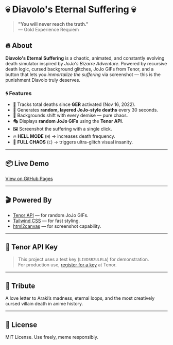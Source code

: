 # 💀 Diavolo's Eternal Suffering 💀

> **"You will never reach the truth."**  
> — Gold Experience Requiem

## 🔥 About

**Diavolo's Eternal Suffering** is a chaotic, animated, and constantly evolving death simulator inspired by *JoJo's Bizarre Adventure*. Powered by recursive death logic, cursed background glitches, JoJo GIFs from Tenor, and a button that lets you *immortalize the suffering* via screenshot — this is the punishment Diavolo truly deserves.

### 🌀 Features

- 📅 Tracks total deaths since **GER** activated (Nov 16, 2022).
- 🧠 Generates **random, layered JoJo-style deaths** every 30 seconds.
- 🎨 Backgrounds shift with every demise — pure chaos.
- 🎭 Displays **random JoJo GIFs** using the **Tenor API**.
- 🖼️ Screenshot the suffering with a single click.
- 🔥 **HELL MODE** (`H`) → increases death frequency.
- 💢 **FULL CHAOS** (`C`) → triggers ultra-glitch visual insanity.

---

## 📦 Live Demo

[View on GitHub Pages](https://thethreatner.github.io/diavolo-death-counter/)

---

## 🎬 Powered By

- [Tenor API](https://tenor.com/gifapi/documentation) — for random JoJo GIFs.
- [Tailwind CSS](https://tailwindcss.com/) — for fast styling.
- [html2canvas](https://html2canvas.hertzen.com/) — for screenshot capability.

---

## 🔑 Tenor API Key

> This project uses a test key (`LIVDSRZULELA`) for demonstration.  
> For production use, [register for a key](https://tenor.com/gifapi/documentation#quickstart) at Tenor.

---

## 👑 Tribute

A love letter to Araki’s madness, eternal loops, and the most creatively cursed villain death in anime history.

---

## 📜 License

MIT License. Use freely, meme responsibly.
